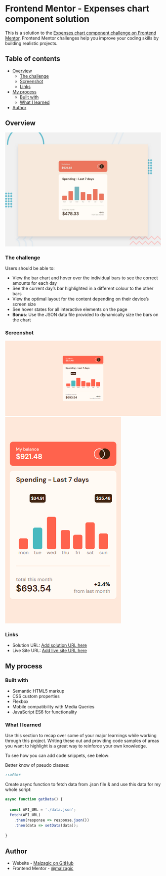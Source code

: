 # Frontend Mentor - Expenses chart component solution

This is a solution to the [Expenses chart component challenge on Frontend Mentor](https://www.frontendmentor.io/challenges/expenses-chart-component-e7yJBUdjwt). Frontend Mentor challenges help you improve your coding skills by building realistic projects. 

## Table of contents

- [Overview](#overview)
  - [The challenge](#the-challenge)
  - [Screenshot](#screenshot)
  - [Links](#links)
- [My process](#my-process)
  - [Built with](#built-with)
  - [What I learned](#what-i-learned)
- [Author](#author)

## Overview

![Design preview for the Expenses chart component coding challenge](./design/desktop-preview.jpg)

### The challenge

Users should be able to:

- View the bar chart and hover over the individual bars to see the correct amounts for each day
- See the current day’s bar highlighted in a different colour to the other bars
- View the optimal layout for the content depending on their device’s screen size
- See hover states for all interactive elements on the page
- **Bonus**: Use the JSON data file provided to dynamically size the bars on the chart

### Screenshot

![Dektop](./screenshots/desktop-view.png) 
![Mobile](./screenshots/mobile-view.png)

### Links

- Solution URL: [Add solution URL here](https://your-solution-url.com)
- Live Site URL: [Add live site URL here](https://your-live-site-url.com)

## My process

### Built with

- Semantic HTML5 markup
- CSS custom properties
- Flexbox
- Mobile compatibility with Media Queries
- JavaScript ES6 for functionality

### What I learned

Use this section to recap over some of your major learnings while working through this project. Writing these out and providing code samples of areas you want to highlight is a great way to reinforce your own knowledge.

To see how you can add code snippets, see below:

Better know of pseudo classes:
```css
::after
```

Create async function to fetch data from .json file & and use this data for my whole script:
```js
async function getData() {

  const API_URL = './data.json';
  fetch(API_URL)
    .then(response => response.json())
    .then(data => setData(data));

}
```

## Author

- Website - [Malzagic on GitHub](https://github.com/Malzagic)
- Frontend Mentor - [@malzagic](https://www.frontendmentor.io/profile/Malzagic)
